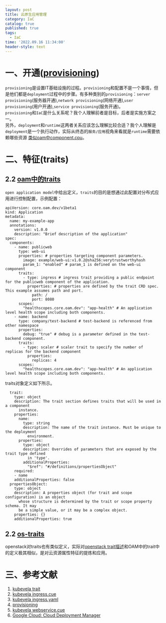 ```yaml
---
layout: post
title: 云原生应用管理
category: IaC
catalog: true
published: true
tags:
  - IaC
time: '2022.09.16 11:34:00'
header-style: text
---
```

# 一、开通([provisioning](https://www.redhat.com/en/topics/automation/what-is-provisioning#overview))
`provisioning`是设置IT基础设施的过程。`provisioning`和配置不是一个事情，但是他们都是`deployment`过程中的步骤。有多种类别的`provisioning`：`server provisioning`(服务器开通),`network provisioning`(网络开通),`user provisioning`(用户开通),`service provisioning`(服务开通)。  
`provisioning`和`IaC`是什么关系呢？我个人理解前者是目标，后者是实施方案之一。  
另外，`deployment`和`runtime`这两者关系应该怎么理解比较合适？我个人理解是`deployment`是一个执行动作，实际从终态的`服务/应用`视角来看就是`runtime`需要依赖哪些资源 [类似oam中component.cpu](https://github.com/oam-dev/spec/blob/master/3.component_model.md)。

# 二、特征(traits)
## 2.2 [oam中的traits](https://github.com/oam-dev/spec/blob/master/6.traits.md)
`open application model`中给出定义，`traits`的目的是想通过此配置对分布式应用进行控制配置，示例配置：
```
apiVersion: core.oam.dev/v1beta1
kind: Application
metadata:
  name: my-example-app
  annotations:
    version: v1.0.0
    description: "Brief description of the application"
spec:
  components:
    - name: publicweb
      type: web-ui
      properties: # properties targeting component parameters.
        image: example/web-ui:v1.0.2@sha256:verytrustworthyhash
        param_1: "enabled" # param_1 is defined on the web-ui component
      traits:
        - type: ingress # ingress trait providing a public endpoint for the publicweb component of the application.
          properties: # properties are defined by the trait CRD spec. This example assumes path and port.
            path: /
            port: 8080
      scopes:
        "healthscopes.core.oam.dev": "app-health" # An application level health scope including both components.
    - name: backend
      type: company/test-backend # test-backend is referenced from other namespace
      properties:
        debug: "true" # debug is a parameter defined in the test-backend component.
      traits:
        - type: scaler # scaler trait to specify the number of replicas for the backend component
          properties:
            replicas: 4
      scopes:
        "healthscopes.core.oam.dev": "app-health" # An application level health scope including both components.
```
traits对象定义如下所示。
```
  trait:
    type: object
    description: The trait section defines traits that will be used in a component
      instance.
    properties:
      name:
        type: string
        description: The name of the trait instance. Must be unique to the deployment
          environment.
      properties:
        type: object
        description: Overrides of parameters that are exposed by the trait type defined
          in 'type'.
        additionalProperties:
          "$ref": "#/definitions/propertiesObject"
    required:
    - name
    additionalProperties: false
  propertiesObject:
    type: object
    description: A properties object (for trait and scope configuration) is an object
      whose structure is determined by the trait or scope property schema. It may
      be a simple value, or it may be a complex object.
    properties: {}
    additionalProperties: true
```

## 2.2 [os-traits](https://github.com/openstack/os-traits/blob/master/os_traits/compute/arch.py)
openstack对traits也有类似定义，实际对[openstack trait描述](https://specs.openstack.org/openstack/nova-specs/specs/pike/implemented/resource-provider-traits.html)和OAM中的trait中的定义极其相似，是对云资源属性特征的提炼和应用。

# 三、参考文献
1. [kubevela trait](https://github.com/kubevela/kubevela/tree/master/references/docgen/def-doc/trait)
2. [kubevela ingress.cue](https://github.com/kubevela/kubevela/blob/master/vela-templates/definitions/deprecated/ingress.cue)
3. [kubevela ingress.yaml](https://github.com/kubevela/kubevela/blob/master/charts/vela-core/templates/defwithtemplate/ingress.yaml)  
4. [provisioning](https://zh.wikipedia.org/zh-tw/%E6%9C%8D%E5%8A%A1%E5%BC%80%E9%80%9A)
5. [kubevela webservice.cue](https://github.com/kubevela/kubevela/blob/master/vela-templates/definitions/internal/component/webservice.cue)
6. [Google Cloud: Cloud Deployment Manager](https://cloud.google.com/deployment-manager/docs/manage-cloud-resources-deployment?hl=zh-cn)
